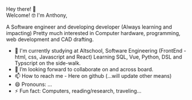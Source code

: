 Hey there! 👋  
Welcome!
🤓 I'm Anthony, 

A Software engineer and developing developer (Always learning and impacting)
Pretty much interested in Computer hardware, programming, web development and CAD drafting.
- 🌱 I'm currently studying at Altschool, Software Engineering (FrontEnd - html, css, Javascript and React)
Learning SQL, Vue, Python, DSL and Typscript on the side-walk.
- 💞️ I’m looking forward to collaborate on and across board.
- 📫 How to reach me - Here on github (...will update other means)
- 😄 Pronouns: ...
- ⚡ Fun fact: Computers, reading/research, traveling...

<!---
anthoniorico/anthoniorico is a ✨ special ✨ repository because its `README.md` (this file) appears on your GitHub profile.
You can click the Preview link to take a look at your changes.
--->
